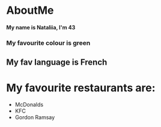 # AboutMe
#### My name is Nataliia, I'm 43
### My favourite colour is green
## My fav language is French
# My favourite restaurants are: 
- McDonalds
- KFC
- Gordon Ramsay
